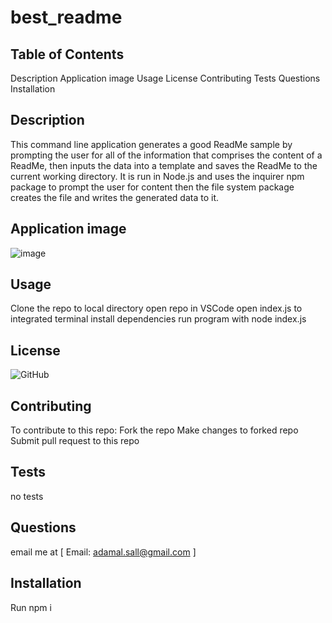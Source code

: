 # best_readme

## Table of Contents
Description
Application image
Usage
License
Contributing
Tests
Questions
Installation


## Description
This command line application generates a good ReadMe sample by prompting the user for all of the information that comprises the content of a ReadMe, then inputs the data into a  template and saves the ReadMe to the current working directory. It is run in Node.js and uses the inquirer npm package to prompt the user for content then the file system package creates the file and writes the generated data to it.


## Application image

![image](https://user-images.githubusercontent.com/115763652/214293858-41313da5-3978-4abe-8d0c-0996f08090f8.png)

## Usage

Clone the repo to local directory
open repo in VSCode
open  index.js to integrated terminal
install dependencies
run program with node index.js

## License

![GitHub](https://img.shields.io/github/license/kaiyfa/best_readme?style=plastic)

## Contributing

To contribute to this repo:
Fork the repo
Make changes to forked repo
Submit pull request to this repo

## Tests

no tests

## Questions

email me at [
 Email: adamal.sall@gmail.com ]

 ## Installation
Run npm i